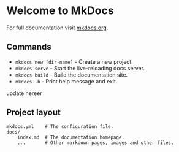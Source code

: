 # Welcome to MkDocs

For full documentation visit [mkdocs.org](https://www.mkdocs.org).

## Commands

* `mkdocs new [dir-name]` - Create a new project.
* `mkdocs serve` - Start the live-reloading docs server.
* `mkdocs build` - Build the documentation site.
* `mkdocs -h` - Print help message and exit.

update hereer
## Project layout

    mkdocs.yml    # The configuration file.
    docs/
        index.md  # The documentation homepage.
        ...       # Other markdown pages, images and other files.
